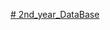 [# 2nd_year_DataBase](https://docs.google.com/document/d/1C2UERvCkJvigV9i3MruTnvg95lahP-abIfXqMdFXjR0/edit?usp=sharing)
